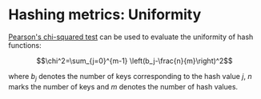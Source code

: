 # Hashing metrics: Uniformity

[Pearson's chi-squared test](https://en.wikipedia.org/wiki/Pearson's_chi-squared_test#Calculating_the_test-statistic)
can be used to evaluate the uniformity of hash functions:

$$\chi^2=\sum_{j=0}^{m-1} \left(b_j-\frac{n}{m}\right)^2$$

where $b_j$ denotes the number of keys corresponding to the hash value $j$,
$n$ marks the number of keys and $m$ denotes the number of hash values.